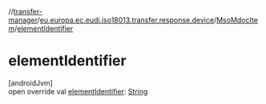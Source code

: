 //[transfer-manager](../../../index.md)/[eu.europa.ec.eudi.iso18013.transfer.response.device](../index.md)/[MsoMdocItem](index.md)/[elementIdentifier](element-identifier.md)

# elementIdentifier

[androidJvm]\
open override
val [elementIdentifier](element-identifier.md): [String](https://kotlinlang.org/api/latest/jvm/stdlib/kotlin/-string/index.html)

